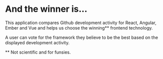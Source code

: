 # And the winner is...

This application compares Github development activity for React, Angular, Ember and Vue and helps us choose the winning** frontend technology.

A user can vote for the framework they believe to be the best based on the displayed development activity.

** Not scientific and for funsies.
